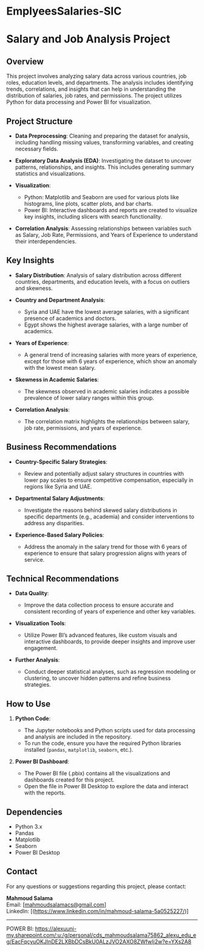 # EmplyeesSalaries-SIC

# Salary and Job Analysis Project

## Overview

This project involves analyzing salary data across various countries, job roles, education levels, and departments. The analysis includes identifying trends, correlations, and insights that can help in understanding the distribution of salaries, job rates, and permissions. The project utilizes Python for data processing and Power BI for visualization.

## Project Structure

- **Data Preprocessing**: Cleaning and preparing the dataset for analysis, including handling missing values, transforming variables, and creating necessary fields.
  
- **Exploratory Data Analysis (EDA)**: Investigating the dataset to uncover patterns, relationships, and insights. This includes generating summary statistics and visualizations.

- **Visualization**: 
  - Python: Matplotlib and Seaborn are used for various plots like histograms, line plots, scatter plots, and bar charts.
  - Power BI: Interactive dashboards and reports are created to visualize key insights, including slicers with search functionality.

- **Correlation Analysis**: Assessing relationships between variables such as Salary, Job Rate, Permissions, and Years of Experience to understand their interdependencies.

## Key Insights

- **Salary Distribution**: Analysis of salary distribution across different countries, departments, and education levels, with a focus on outliers and skewness.
  
- **Country and Department Analysis**:
  - Syria and UAE have the lowest average salaries, with a significant presence of academics and doctors.
  - Egypt shows the highest average salaries, with a large number of academics.

- **Years of Experience**:
  - A general trend of increasing salaries with more years of experience, except for those with 6 years of experience, which show an anomaly with the lowest mean salary.

- **Skewness in Academic Salaries**:
  - The skewness observed in academic salaries indicates a possible prevalence of lower salary ranges within this group.

- **Correlation Analysis**:
  - The correlation matrix highlights the relationships between salary, job rate, permissions, and years of experience.

## Business Recommendations

- **Country-Specific Salary Strategies**:
  - Review and potentially adjust salary structures in countries with lower pay scales to ensure competitive compensation, especially in regions like Syria and UAE.

- **Departmental Salary Adjustments**:
  - Investigate the reasons behind skewed salary distributions in specific departments (e.g., academia) and consider interventions to address any disparities.

- **Experience-Based Salary Policies**:
  - Address the anomaly in the salary trend for those with 6 years of experience to ensure that salary progression aligns with years of service.

## Technical Recommendations

- **Data Quality**:
  - Improve the data collection process to ensure accurate and consistent recording of years of experience and other key variables.

- **Visualization Tools**:
  - Utilize Power BI’s advanced features, like custom visuals and interactive dashboards, to provide deeper insights and improve user engagement.

- **Further Analysis**:
  - Conduct deeper statistical analyses, such as regression modeling or clustering, to uncover hidden patterns and refine business strategies.

## How to Use

1. **Python Code**:
   - The Jupyter notebooks and Python scripts used for data processing and analysis are included in the repository.
   - To run the code, ensure you have the required Python libraries installed (`pandas`, `matplotlib`, `seaborn`, etc.).

2. **Power BI Dashboard**:
   - The Power BI file (.pbix) contains all the visualizations and dashboards created for this project.
   - Open the file in Power BI Desktop to explore the data and interact with the reports.

## Dependencies

- Python 3.x
- Pandas
- Matplotlib
- Seaborn
- Power BI Desktop

## Contact

For any questions or suggestions regarding this project, please contact:

**Mahmoud Salama**  
Email: [mahmoudsalamacs@gmail.com]  
LinkedIn: [(https://www.linkedin.com/in/mahmoud-salama-5a0525227/)]

---

POWER BI: https://alexuuni-my.sharepoint.com/:u:/g/personal/cds_mahmoudsalama75862_alexu_edu_eg/EacFqcyuOKJInDE2LXBbDCsBkU0ALzJVO2AXO8ZWfwIj2w?e=YXs2A8
